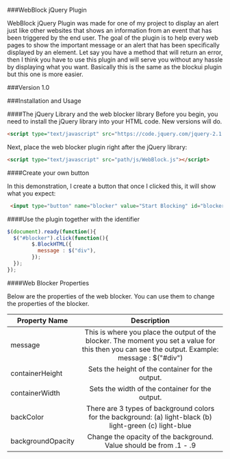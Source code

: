 ###WebBlock jQuery Plugin

WebBlock jQuery Plugin was made for one of my project to display an alert just like other websites that shows an information from an event that has been triggered by the end user. The goal of the plugin is to help every web pages to show the important message or an alert that has been specifically displayed by an element. Let say you have a method that will return an error, then I think you have to use this plugin and will serve you without any hassle by displaying what you want. Basically this is the same as the blockui plugin but this one is more easier.

###Version
1.0

###Installation and Usage

####The jQuery Library and the web blocker library
Before you begin, you need to install the jQuery library into your HTML code. New versions will do.

```html
<script type="text/javascript" src="https://code.jquery.com/jquery-2.1.4.min.js"></script>
```

Next, place the web blocker plugin right after the jQuery library:

```html
<script type="text/javascript" src="path/js/WebBlock.js"></script>
```

####Create your own button

In this demonstration, I create a button that once I clicked this, it will show what you expect:

```html
 <input type="button" name="blocker" value="Start Blocking" id="blocker" />
```

####Use the plugin together with the identifier

```javascript
$(document).ready(function(){
  $("#blocker").click(function(){
        $.BlockHTML({
          message : $("div"),
        });
  });
});
```

####Web Blocker Properties

Below are the properties of the web blocker. You can use them to change the properties of the blocker.

| Property Name        | Description        |
| ------------- |:-------------:|
| message     | This is where you place the output of the blocker. The moment you set a value for this then you can see the output. Example: message : $("#div") | 
| containerHeight      | Sets the height of the container for the output.      |
| containerWidth | Sets the width of the container for the output.       |
| backColor | There are 3 types of background colors for the background: (a) light-black (b) light-green (c) light-blue |
| backgroundOpacity | Change the opacity of the background. Value should be from .1 - .9 |

